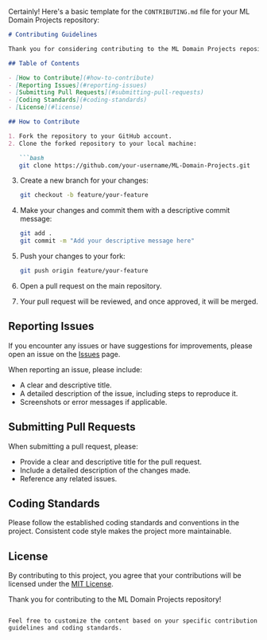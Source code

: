 Certainly! Here's a basic template for the `CONTRIBUTING.md` file for your ML Domain Projects repository:

```markdown
# Contributing Guidelines

Thank you for considering contributing to the ML Domain Projects repository! Contributions are essential for the success of this project. Please take a moment to review the following guidelines before getting started.

## Table of Contents

- [How to Contribute](#how-to-contribute)
- [Reporting Issues](#reporting-issues)
- [Submitting Pull Requests](#submitting-pull-requests)
- [Coding Standards](#coding-standards)
- [License](#license)

## How to Contribute

1. Fork the repository to your GitHub account.
2. Clone the forked repository to your local machine:

   ```bash
   git clone https://github.com/your-username/ML-Domain-Projects.git
   ```

3. Create a new branch for your changes:

   ```bash
   git checkout -b feature/your-feature
   ```

4. Make your changes and commit them with a descriptive commit message:

   ```bash
   git add .
   git commit -m "Add your descriptive message here"
   ```

5. Push your changes to your fork:

   ```bash
   git push origin feature/your-feature
   ```

6. Open a pull request on the main repository.

7. Your pull request will be reviewed, and once approved, it will be merged.

## Reporting Issues

If you encounter any issues or have suggestions for improvements, please open an issue on the [Issues](https://github.com/dBug-Labs/ML-Domain-Projects/issues) page.

When reporting an issue, please include:

- A clear and descriptive title.
- A detailed description of the issue, including steps to reproduce it.
- Screenshots or error messages if applicable.

## Submitting Pull Requests

When submitting a pull request, please:

- Provide a clear and descriptive title for the pull request.
- Include a detailed description of the changes made.
- Reference any related issues.

## Coding Standards

Please follow the established coding standards and conventions in the project. Consistent code style makes the project more maintainable.

## License

By contributing to this project, you agree that your contributions will be licensed under the [MIT License](LICENSE).

Thank you for contributing to the ML Domain Projects repository!
```

Feel free to customize the content based on your specific contribution guidelines and coding standards.
